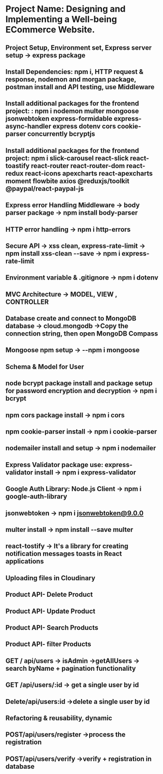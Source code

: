 ﻿# Project Name: Designing and Implementing a Well-being ECommerce Website.

## Project Setup, Environment set, Express server setup -> express package

## Install Dependencies: npm i, HTTP request & response, nodemon and morgan package, postman install and API testing, use Middleware

## Install additional packages for the frontend project: : npm i nodemon multer mongoose jsonwebtoken express-formidable express-async-handler express dotenv cors cookie-parser concurrently bcryptjs

## Install additional packages for the frontend project: npm i slick-carousel react-slick react-toastify react-router react-router-dom react-redux react-icons apexcharts react-apexcharts moment flowbite axios @reduxjs/toolkit @paypal/react-paypal-js

## Express error Handling Middleware -> body parser package -> npm install body-parser

## HTTP error handling  -> npm i http-errors

## Secure API -> xss clean, express-rate-limit -> npm install xss-clean --save   -> npm i express-rate-limit

## Environment variable & .gitignore  -> npm i dotenv

## MVC Architecture -> MODEL, VIEW , CONTROLLER

## Database create and connect to MongoDB database -> cloud.mongodb ->Copy the connection string, then open MongoDB Compass

## Mongoose npm setup -> --npm i mongoose

## Schema & Model for User

## node bcrypt package install and package setup for password encryption and decryption -> npm i bcrypt

## npm cors package install -> npm i cors

## npm cookie-parser install -> npm i cookie-parser

## nodemailer install and setup -> npm i nodemailer

## Express Validator package use: express-validator install -> npm i express-validator

## Google Auth Library: Node.js Client -> npm i google-auth-library

## jsonwebtoken -> npm i jsonwebtoken@9.0.0

## multer install -> npm install --save multer

## react-tostify -> It's a library for creating notification messages toasts in React applications

## Uploading files in Cloudinary

## Product API- Delete Product

## Product API- Update Product

## Product API- Search Products

## Product API- filter Products

## GET / api/users -> isAdmin ->getAllUsers -> search byName + pagination functionality

## GET /api/users/:id -> get a single user by id

## Delete/api/users:id ->delete a single user by id

## Refactoring & reusability, dynamic

## POST/api/users/register ->process the registration

## POST/api/users/verify ->verify + registration in database
